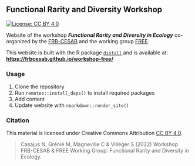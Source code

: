 ## Functional Rarity and Diversity Workshop

[![License: CC BY 4.0](https://img.shields.io/badge/License-CC%20BY%204.0-lightgreen.svg)](https://creativecommons.org/licenses/by/4.0/)


Website of the workshop **_Functional Rarity and Diversity in Ecology_**
co-organized by the
[FRB-CESAB](https://www.fondationbiodiversite.fr/en/about-the-foundation/le-cesab/)
and the working group
[FREE](https://www.fondationbiodiversite.fr/en/the-frb-in-action/programs-and-projects/le-cesab/free/).

This website is built with the R package [`distill`](https://rstudio.github.io/distill/)
and is available at: **https://frbcesab.github.io/workshop-free/**


### Usage

1. Clone the repository
2. Run `remotes::install_deps()` to install required packages
3. Add content
4. Update website with `rmarkdown::render_site()`


### Citation

This material is licensed under Creative Commons Attribution 
[CC BY 4.0](https://creativecommons.org/licenses/by/4.0/).

> Casajus N, Grénié M, Magneville C & Villéger S (2022) 
Workshop FRB-CESAB & FREE Working Group: Functional Rarity and Diversity in Ecology. 

